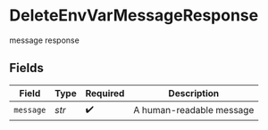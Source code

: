 # DeleteEnvVarMessageResponse

message response


## Fields

| Field                    | Type                     | Required                 | Description              |
| ------------------------ | ------------------------ | ------------------------ | ------------------------ |
| `message`                | *str*                    | :heavy_check_mark:       | A human-readable message |